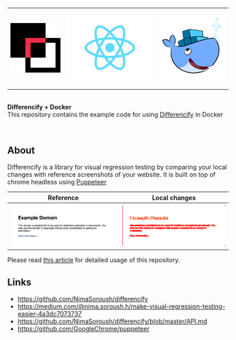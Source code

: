 <table align=center>
<tr>
<td><p align="center"><img alt="Differencify" src="images/logo.png" width="150"></td>
<td><p align="center"><img alt="Differencify" src="images/react-logo.png" width="260">
</td>
<td><p align="center"><img alt="Differencify" src="images/docker.png" width="200">
</td>
</tr>
</table>
<br>
<strong>Differencify + Docker</strong>
<br>
This repository contains the example code for using <a href='https://github.com/NimaSoroush/differencify'>Differencify</a> in Docker
</p>
<br>

## About
Differencify is a library for visual regression testing by comparing your local changes with reference screenshots of your website. It is built on top of chrome headless using [Puppeteer](https://github.com/GoogleChrome/puppeteer)

|Reference|Local changes|
|---------|-------------|
|<img alt="Differencify" src="images/reference_screenshot.png" width="400">|<img alt="Differencify" src="images/differencified_screenshot.png" width="400">|


Please read [this article](https://medium.com/@nima.soroush.h/using-differencify-in-docker-and-ci-99e3d1ec057c) for detailed usage of this repository.


## Links
- https://github.com/NimaSoroush/differencify
- https://medium.com/@nima.soroush.h/make-visual-regression-testing-easier-4a3dc7073737
- https://github.com/NimaSoroush/differencify/blob/master/API.md
- https://github.com/GoogleChrome/puppeteer
